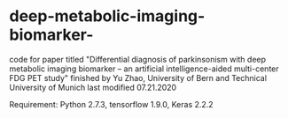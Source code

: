 # deep-metabolic-imaging-biomarker-
code for paper titled "Differential diagnosis of parkinsonism with deep metabolic imaging biomarker – an artificial intelligence-aided multi-center FDG PET study" 
finished by Yu Zhao, University of Bern and Technical University of Munich 
last modified 07.21.2020

Requirement:
  Python 2.7.3, 
  tensorflow 1.9.0, 
  Keras 2.2.2
